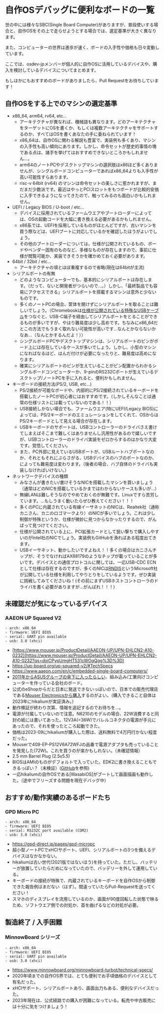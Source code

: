 # 自作OSデバッグに便利なボードの一覧

世の中には様々なSBC(Single Board Computer)がありますが、普段使いする場合と、自作OSをその上で走らせようとする場合では、選定基準が大きく異なります。

また、コンピューターの世界は進歩が速く、ボードの入手性や価格も日々変動しています。

ここでは、osdev-jpメンバーが個人的に自作OSに活用しているデバイスや、購入を検討しているデバイスについてまとめます。

もしほかにもおすすめのボードがありましたら、Pull Requestをお待ちしています！

## 自作OSをする上でのマシンの選定基準

- x86_64, arm64, rv64, etc...
  - アーキテクチャが異なれば、機械語も異なります。どのアーキテクチャをターゲットにOSを書くか、もしくは複数アーキテクチャをサポートするのか、すべてはOSを書くあなたの手に委ねられています！
  - x86_64は、自作OSに関わる解説も豊富で、実装例も多くあり、マシンの入手性も高い傾向にあります。しかし、命令セットが歴史的事情の塊である点は、諸手を挙げてはおすすめできないところかもしれません…。
  - arm64のノートPCやデスクトップマシンの選択肢はx86ほど多くありませんが、シングルボードコンピューターであればx86_64よりも入手性が高い可能性すらあります。
  - risc-v 64bit (rv64) のマシンは命令セットの美しさに惹かれますが、まだまだ少数派です。最近はやっとPCIスロットをもつボードが比較的安価に入手できるようになってきたので、触ってみるのも面白いかもしれません。
- UEFI / Legacy BIOS / U-boot / etc...
  - デバイスに採用されているファームウエアやブートローダーによっては、OSの起動コードを大幅に書き換える必要があるかもしれません。
  - x86系では、UEFIを採用しているものがほとんどですが、古いマシンを買う際などは、UEFIブートに対応しているかを確認したほうがよいでしょう。
  - その他のブートローダーについては、仕様が公開されているもの、ボードやベンダー固有のものなど、多様なものが存在しますので、事前に仕様が閲覧可能か、実装できそうかを確かめておく必要があります。
- 64bit / 32bit / etc...
  - アーキテクチャの項とほぼ重複するので省略(現在は64bitが主流)
- シリアルポートの有無
  - どのようなコンピューターでも、基本的にシリアルポートは存在します。（だって、ないと開発者がつらいので…。）しかし、「最終製品でも容易にアクセスできる」シリアルポートを搭載するマシンは意外と少ないものです。
  - 多くのノートPCの場合、筐体を開けずにシリアルポートを取ることは難しいでしょう。（Chromebookは[仕様が公開されている特殊なUSBケーブル](https://chromium.googlesource.com/chromiumos/third_party/hdctools/+/HEAD/docs/ccd.md#making-your-own-suzyq)をつなぐと、USB-C端子を経由してシリアルポートをとることができるものが多いですが、やはり難易度は少し高めです。ちなみにx86_64だとこの方法でもうまく取れない可能性が高いです…なんとかならないかなあ…（なんとかするんだよ！））
  - シングルボードPCやデスクトップマシンは、シリアルポートのピンがボード上には存在しているケースが多いでしょう。しかし、小型のマシンになればなるほど、はんだ付けが必要になったりと、難易度は高めになります。
  - 確実にシリアルポートのピンが生えていることがピン配置からわかるシングルボードコンピューターか、9-pinのRS232Cポートが生えているデスクトップ/ノートPCを手に入れると、便利かもしれません。
- キーボードの接続方法(PS/2, USB, etc...)
  - PS/2接続が可能なボードや、内部的にPS/2接続されているキーボードを搭載したノートPCが初心者にはおすすめです。（しかしそんなことは通常の仕様リストには載っていないのである！！）
  - USB接続しかない場合でも、ファームウエア(特にUEFI/Legacy BIOS)によっては、PS/2キーボードのエミュレーションをしてくれて、OSからはPS/2キーボードとして見える場合が存在します。
  - USBキーボードのサポートは、USBコントローラーのドライバさえ書けてしまえばそこまで難しくはありませんし汎用性があるので嬉しいですが、USBコントローラーのドライバ実装をゼロからするのはかなり大変です。覚悟してください。
  - また、PC外部に見えているUSBポートが、USBルートハブポートなのか、それともそれにぶらさがる、USBデバイスのハブのポートなのか、によっても難易度は変わります。（後者の場合、ハブ自体のドライバも実装しなければいけない。）
- ネットワークデバイスの種類
  - みなさんが書きたい/書けそうなNICを搭載したマシンを買いましょう（通常はどのNICを搭載しているかまではわからないケースも多いが…）
  - 無線LANは難しそうなのでやめておくのが無難です。Linuxですら苦労しています。…もしうまく動いたらぜひ教えてください！！！
  - 多くのPCに内蔵されている有線イーサネットのNICは、Realtek社（通称カニさん、カニのロゴマークより）のNICが多いでしょう。これは少し制御が特殊というか、仕様が微妙に見つからなかったりするので、がんばって見つけてください。
  - 仕様が公開されている上に、PCI拡張カードとして狙い撃ちで購入しやすいのがIntel社のNICでしょう。実装例もGitHubを漁ればある程度出てきます。
  - USBイーサネット、動かしたいですよねえ！！多くの場合はカニさんチップが、そうでなければAX88179のようなチップが載っていることが多いです。デバイスとの通信プロトコルに関しては、一応USB-CDC ECNとして仕様は存在するのですが、多くのNICは[RNDIS](https://learn.microsoft.com/ja-jp/windows-hardware/drivers/network/remote-ndis-communication)というMicrosoft社が公開している仕様を利用してやりとりをしているようです。ぜひ実装に挑戦してみてくださいね！(その前にまずUSBホストコントローラのドライバを書く必要がありますが…がんばれ！！！)

## 未確認だが気になっているデバイス

### AAEON UP Squared V2
```
- arch: x86_64
- firmware: UEFI BIOS
- serial: UART pin available
- usb: 3.0 (xhci)
```
- [https://www.mouser.jp/ProductDetail/AAEON-UP/UPN-EHLCN2-A10-0232](https://www.mouser.jp/ProductDetail/AAEON-UP/UPN-EHLCN2-A10-0232?qs=doiCPypUmgHT531cWOqQgg%3D%3D)
- https://up-board.org/up-squared-v2/#TechSpecs
- https://www.aaeon.com/en/c/embedded-single-board-computers/
- [2011年からASUSグループの傘下に入ったらしい](https://www.aaeon.com/en/about/company-profile)、組み込み/工業向けコンピューターを作っている会社のボード。
- 公式のeShopからだと日本に発送できないっぽいので、日本での販売代理店である[Mouser Electronicsから購入](https://www.mouser.jp/c/?m=AAEON)するのがよい。（購入できること自体は2023年にhikaliumが実証済み。）
- 動作検証が終わり次第、情報を追記するのでお待ちを…。
- 電源が付属していないので注意。N6210のモデルの場合、22W消費すると同封の紙には書いてあった。12V3A(=36W)でバレルコネクタの電源が手元にあったので、それを使ったところ起動できた。
- 価格は2023-09にhikaliumが購入した際は、送料無料で4万円行かない程度だった。
- Mouserで409-EP-PS12V6A72WFJの品番で電源アダプタも売っていることを発見した(72W)。これを買うのが楽かもしれない。（未確認情報）
- 2.5 mm Barrel Plug (2.5x5.5)
- BIOSはAMIのものがデフォルトで入っていた。EDK2に書き換えることもできるっぽい？（未検証）([GitHub](https://github.com/up-board/up-community/wiki/Firmware)を参照)
- 一応hikaliumの自作OSである[WasabiOS]がブートして画面描画も動作した。（途中でフリーズする問題を現在デバッグ中）

## おすすめ/動作実績のあるボードたち

### GPD Micro PC

```
- arch: x86_64
- firmware: UEFI BIOS
- serial: RS232C port available (COM2)
- usb: 3.0 (xhci)
```

- https://gpd-direct.jp/pages/gpd-micropc
- 超小型ノートPCでxHCIサポート、UEFI、シリアルポートの3つを備えるデバイスはなかなかない。
- hikaliumは古い世代(2021版ではないほう)を持っていた。ただし、バッテリーが放置していたらだめになっていたので、バッデリーを外して運用している。
- キーボードの接続が特殊で、内蔵されているキーボードを自作OSから制御できた報告例はまだない（はず）。間違っていたらPull-Requestを送ってください！
- スマホのディスプレイを流用しているのか、画面が90度回転した状態で映るため、ソフトウエア側での対処か、首を曲げるなどの対処が必要。

## 製造終了 / 入手困難

### MinnowBoard シリーズ

```
- arch: x86_64
- firmware: UEFI BIOS
- serial: UART pin available
- usb: 3.0 (xhci)
```

- https://www.minnowboard.org/minnowboard-turbot/technical-specs/
- 2020年頃までの自作OS界では、とても便利でお手頃価格のデバイスとして有名だった。
- xHCIサポート、シリアルポートあり、画面出力もある、便利なデバイスだった。
- 2023年現在は、公式経路での購入が困難になっている。転売や中古販売には十分に気をつけましょう！

